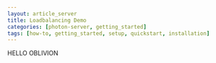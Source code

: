 ```yaml
---
layout: article_server
title: Loadbalancing Demo
categories: [photon-server, getting_started]
tags: [how-to, getting_started, setup, quickstart, installation]
---
```


HELLO OBLIVION